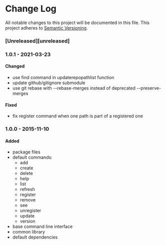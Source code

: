 # Change Log

All notable changes to this project will be documented in this file.
This project adheres to [Semantic Versioning](http://semver.org/).

### [Unreleased][unreleased]

### 1.0.1 - 2021-03-23

#### Changed

- use find command in updaterepopathlist function
- update github/gitignore submodule
- use git rebase with --rebase-merges instead of deprecated --preserve-merges

#### Fixed

- fix register command when one path is part of a registered one

### 1.0.0 - 2015-11-10

#### Added

- package files
- default commands:
  - add
  - create
  - delete
  - help
  - list
  - refresh
  - register
  - remove
  - see
  - unregister
  - update
  - version
- base command line interface
- common library
- default dependencies
